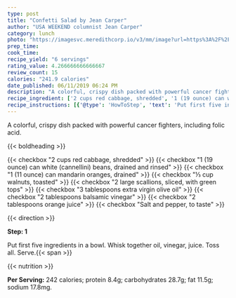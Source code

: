 ```yaml
---
type: post
title: "Confetti Salad by Jean Carper"
author: "USA WEEKEND columnist Jean Carper"
category: lunch
photo: "https://imagesvc.meredithcorp.io/v3/mm/image?url=https%3A%2F%2Fimages.media-allrecipes.com%2Fuserphotos%2F291227.jpg"
prep_time: 
cook_time: 
recipe_yield: "6 servings"
rating_value: 4.266666666666667
review_count: 15
calories: "241.9 calories"
date_published: 06/11/2019 06:24 PM
description: "A colorful, crispy dish packed with powerful cancer fighters, including folic acid."
recipe_ingredient: ['2 cups red cabbage, shredded', '1 (19 ounce) can white (cannellini) beans, drained and rinsed', '1 (11 ounce) can mandarin oranges, drained', '⅓ cup walnuts, toasted', '2 large scallions, sliced, with green tops', '3 tablespoons extra virgin olive oil', '2 tablespoons balsamic vinegar', '2 tablespoons orange juice', 'Salt and pepper, to taste']
recipe_instructions: [{'@type': 'HowToStep', 'text': 'Put first five ingredients in a bowl. Whisk together oil, vinegar, juice. Toss all. Serve.\n'}]
---
```


A colorful, crispy dish packed with powerful cancer fighters, including folic acid. 

{{< boldheading >}}

{{< checkbox "2 cups red cabbage, shredded" >}}
{{< checkbox "1 (19 ounce) can white (cannellini) beans, drained and rinsed" >}}
{{< checkbox "1 (11 ounce) can mandarin oranges, drained" >}}
{{< checkbox "⅓ cup walnuts, toasted" >}}
{{< checkbox "2 large scallions, sliced, with green tops" >}}
{{< checkbox "3 tablespoons extra virgin olive oil" >}}
{{< checkbox "2 tablespoons balsamic vinegar" >}}
{{< checkbox "2 tablespoons orange juice" >}}
{{< checkbox "Salt and pepper, to taste" >}}


{{< direction >}}

**Step: 1**

Put first five ingredients in a bowl. Whisk together oil, vinegar, juice. Toss all. Serve.{{< span >}}

{{< nutrition >}}

**Per Serving:** 242 calories; protein 8.4g; carbohydrates 28.7g; fat 11.5g; sodium 17.8mg.